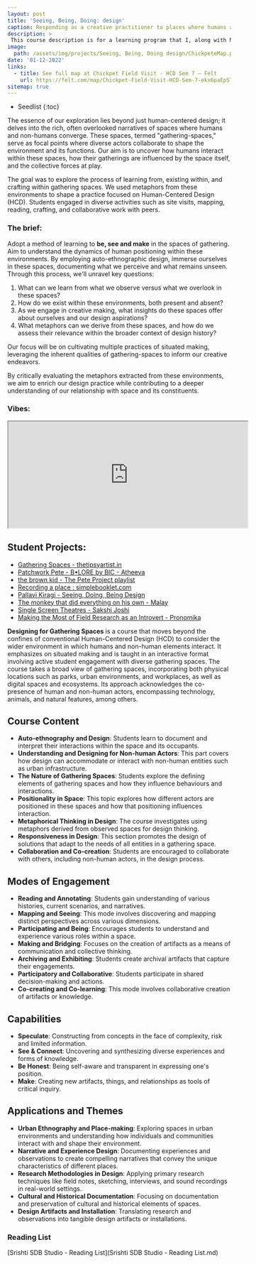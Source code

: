 ```yaml
---
layout: post
title: 'Seeing, Being, Doing: design'
caption: Responding as a creative practitioner to places where humans and non-humans gather - A course review
description: >
 This course description is for a learning program that I, along with Navin Kushwah and Naveen Bagalkot, jointly delivered to our 4th year Human-Centered Design (HCD) students.
image: 
  path: /assets/img/projects/Seeing, Being, Doing design/ChickpeteMap.png
date: '01-12-2022'
links:
  - title: See full map at Chickpet Field Visit - HCD Sem 7 — Felt
    url: https://felt.com/map/Chickpet-Field-Visit-HCD-Sem-7-ekx6paEpSTmd1UZNCTj13B?lat=12.968386&lon=77.577884&zoom=16.41
sitemap: true
---
```


* Seedlist
{:toc}

The essence of our exploration lies beyond just human-centered design; it delves into the rich, often overlooked narratives of spaces where humans and non-humans converge. These spaces, termed "gathering-spaces," serve as focal points where diverse actors collaborate to shape the environment and its functions. Our aim is to uncover how humans interact within these spaces, how their gatherings are influenced by the space itself, and the collective forces at play.

The goal was to explore the process of learning from, existing within, and crafting within gathering spaces. We used metaphors from these environments to shape a practice focused on Human-Centered Design (HCD). Students engaged in diverse activities such as site visits, mapping, reading, crafting, and collaborative work with peers.


### The brief: 

Adopt a method of learning to **be, see and make** in the spaces of gathering. Aim to understand the dynamics of human positioning within these environments. By employing auto-ethnographic design, immerse ourselves in these spaces, documenting what we perceive and what remains unseen. Through this process, we'll unravel key questions:

1. What can we learn from what we observe versus what we overlook in these spaces?
2. How do we exist within these environments, both present and absent?
3. As we engage in creative making, what insights do these spaces offer about ourselves and our design aspirations?
4. What metaphors can we derive from these spaces, and how do we assess their relevance within the broader context of design history?

Our focus will be on cultivating multiple practices of situated making, leveraging the inherent qualities of gathering-spaces to inform our creative endeavors. 

By critically evaluating the metaphors extracted from these environments, we aim to enrich our design practice while contributing to a deeper understanding of our relationship with space and its constituents.

### Vibes: 
<iframe title="Up Close: “hand, writing” by Julia Solomonoff | THE SHED" src="https://www.youtube.com/embed/AZh9EwjlRl0?feature=oembed" height="240" width="540" allowfullscreen="" allow="fullscreen"></iframe>

## Student Projects:
- [Gathering Spaces - thetipsyartist.in](https://thetipsyartist.in/project/view/644a5376d95ac6f8357bf4dd)
- [Patchwork Pete - B•LORE by BIC - Atheeva](https://bangaloreinternationalcentre.org/blore/patchwork-pete-b%e2%80%a2lore-by-bic)
- [the brown kid - The Pete Project playlist ](https://soundcloud.com/brown-kid-646151136/sets/the-pete-project?si=4ccb602f84944d54a3434d7673804d77&utm_source=clipboard&utm_medium=text&utm_campaign=social_sharing)
- [Recording a place : simplebooklet.com](https://simplebooklet.com/recordingaplace)
- [Pallavi Kiragi - Seeing, Doing, Being Design](https://www.behance.net/gallery/160708807/Gathering-Spaces-in-Chickpete)
- [The monkey that did everything on his own - Malay](https://prethesis-a3.vercel.app)
- [Single Screen Theatres - Sakshi Joshi](https://sakshijsh8.wixsite.com/sakshi-joshi/single-screen-theatres)
- [Making the Most of Field Research as an Introvert - Pronomika](https://medium.com/@pronamikagoswami/inward-and-onward-making-the-most-of-field-research-as-an-introvert-91babdf496cd)


**Designing for Gathering Spaces** is a course that moves beyond the confines of conventional Human-Centered Design (HCD) to consider the wider environment in which humans and non-human elements interact. It emphasizes on situated making and is taught in an interactive format involving active student engagement with diverse gathering spaces. The course takes a broad view of gathering spaces, incorporating both physical locations such as parks, urban environments, and workplaces, as well as digital spaces and ecosystems. Its approach acknowledges the co-presence of human and non-human actors, encompassing technology, animals, and natural features, among others.

## Course Content
- **Auto-ethnography and Design**: Students learn to document and interpret their interactions within the space and its occupants.
- **Understanding and Designing for Non-human Actors**: This part covers how design can accommodate or interact with non-human entities such as urban infrastructure.
- **The Nature of Gathering Spaces**: Students explore the defining elements of gathering spaces and how they influence behaviours and interactions.
- **Positionality in Space**: This topic explores how different actors are positioned in these spaces and how that positioning influences interaction.
- **Metaphorical Thinking in Design**: The course investigates using metaphors derived from observed spaces for design thinking.
- **Responsiveness in Design**: This section promotes the design of solutions that adapt to the needs of all entities in a gathering space.
- **Collaboration and Co-creation**: Students are encouraged to collaborate with others, including non-human actors, in the design process.


## Modes of Engagement 
- **Reading and Annotating**: Students gain understanding of various histories, current scenarios, and narratives.
- **Mapping and Seeing**: This mode involves discovering and mapping distinct perspectives across various dimensions.
- **Participating and Being**: Encourages students to understand and experience various roles within a space.
- **Making and Bridging**: Focuses on the creation of artifacts as a means of communication and collective thinking.
- **Archiving and Exhibiting**: Students create archival artifacts that capture their engagements.
- **Participatory and Collaborative**: Students participate in shared decision-making and actions.
- **Co-creating and Co-learning**: This mode involves collaborative creation of artifacts or knowledge.

## Capabilities
- **Speculate**: Constructing from  concepts in the face of complexity, risk and limited information.
- **See & Connect**: Uncovering and synthesizing diverse experiences and forms of knowledge.
- **Be Honest**: Being self-aware and transparent in expressing one's position.
- **Make**: Creating new artifacts, things, and relationships as tools of critical inquiry.

## Applications and Themes

- **Urban Ethnography and Place-making**: Exploring spaces in urban environments and understanding how individuals and communities interact with and shape their environment.
- **Narrative and Experience Design**: Documenting experiences and observations to create compelling narratives that convey the unique characteristics of different places.
- **Research Methodologies in Design**: Applying primary research techniques like field notes, sketching, interviews, and sound recordings in real-world settings.
- **Cultural and Historical Documentation**: Focusing on documentation and preservation of cultural and historical elements of spaces.
- **Design Artifacts and Installation**: Translating research and observations into tangible design artifacts or installations.

### Reading List
[Srishti SDB Studio - Reading List](Srishti SDB Studio - Reading List.md)
